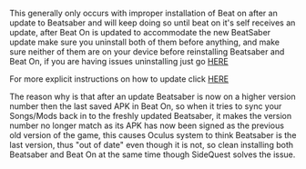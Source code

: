 This generally only occurs with improper installation of Beat on after an update to Beatsaber and will keep doing so until beat on it's self receives an update, after Beat On is updated to accommodate the new BeatSaber update make sure you uninstall both of them before anything, and make sure neither of them are on your device before reinstalling Beatsaber and Beat On, if you are having issues uninstalling just go [HERE](https://github.com/the-expanse/SideQuest/wiki/.My-apps-won't-uninstall-what's-wrong%3F)

For more explicit instructions on how to update click [HERE](https://github.com/the-expanse/SideQuest/wiki/Beatsaber-update-%23.%23.%23-is-out,-can-i-install-it%3F)



The reason why is that after an update Beatsaber is now on a higher version number then the last saved APK in Beat On, so when it tries to sync your Songs/Mods back in to the freshly updated Beatsaber, it makes the version number no longer match as its APK has now been signed as the previous old version of the game, this causes Oculus system to think Beatsaber is the last version, thus "out of date" even though it is not, so clean installing both Beatsaber and Beat On at the same time though SideQuest solves the issue.